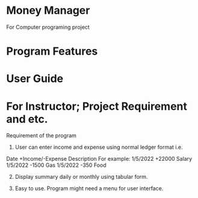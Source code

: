 # Money Manager

For Computer programing project 

# Program Features

# User Guide 

# For Instructor; Project Requirement and etc.

Requirement of the program 

1. User can enter income and expense using normal ledger format i.e.

Date +Income/-Expense Description
For example:
1/5/2022 +22000 Salary <ENTER>
1/5/2022 -1500 Gas <ENTER>
1/5/2022 -350 Food <ENTER>

2. Display summary daily or monthly using tabular form.
 
3. Easy to use. Program might need a menu for user interface.
